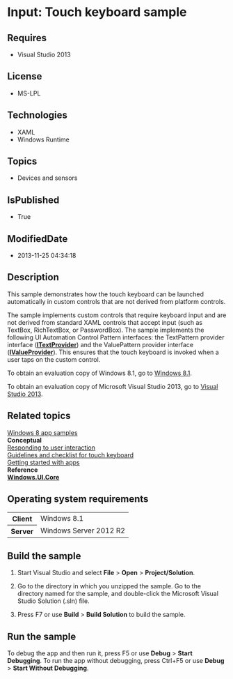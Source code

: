 # Input: Touch keyboard sample
## Requires
* Visual Studio 2013
## License
* MS-LPL
## Technologies
* XAML
* Windows Runtime
## Topics
* Devices and sensors
## IsPublished
* True
## ModifiedDate
* 2013-11-25 04:34:18
## Description

<div id="mainSection">
<p>This sample demonstrates how the touch keyboard can be launched automatically in custom controls that are not derived from platform controls.
</p>
<p>The sample implements custom controls that require keyboard input and are not derived from standard XAML controls that accept input (such as TextBox, RichTextBox, or PasswordBox). The sample implements the following UI Automation Control Pattern interfaces:
 the TextPattern provider interface (<a href="http://msdn.microsoft.com/library/windows/apps/br242627"><b>ITextProvider</b></a>) and the ValuePattern provider interface (<a href="http://msdn.microsoft.com/library/windows/apps/br242663"><b>IValueProvider</b></a>).
 This ensures that the touch keyboard is invoked when a user taps on the custom control.</p>
<p>To obtain an evaluation copy of Windows&nbsp;8.1, go to <a href="http://go.microsoft.com/fwlink/p/?linkid=301696">
Windows&nbsp;8.1</a>.</p>
<p>To obtain an evaluation copy of Microsoft Visual Studio&nbsp;2013, go to <a href="http://go.microsoft.com/fwlink/p/?linkid=301697">
Visual Studio&nbsp;2013</a>.</p>
<h2><a id="related_topics"></a>Related topics</h2>
<dl><dt><a href="http://go.microsoft.com/fwlink/p/?LinkID=227694">Windows 8 app samples</a>
</dt><dt><b>Conceptual</b> </dt><dt><a href="http://msdn.microsoft.com/library/windows/apps/hh700412">Responding to user interaction</a>
</dt><dt><a href="http://msdn.microsoft.com/library/windows/apps/hh972345">Guidelines and checklist for touch keyboard</a>
</dt><dt><a href="http://msdn.microsoft.com/library/windows/apps/">Getting started with apps</a>
</dt><dt><b>Reference</b> </dt><dt><a href="http://msdn.microsoft.com/library/windows/apps/br208383"><b>Windows.UI.Core</b></a>
</dt></dl>
<h2>Operating system requirements</h2>
<table>
<tbody>
<tr>
<th>Client</th>
<td><dt>Windows&nbsp;8.1 </dt></td>
</tr>
<tr>
<th>Server</th>
<td><dt>Windows Server&nbsp;2012&nbsp;R2 </dt></td>
</tr>
</tbody>
</table>
<h2>Build the sample</h2>
<ol>
<li>
<p>Start Visual Studio and select <b>File</b> &gt; <b>Open</b> &gt; <b>Project/Solution</b>.
</p>
</li><li>
<p>Go to the directory in which you unzipped the sample. Go to the directory named for the sample, and double-click the Microsoft Visual Studio Solution (.sln) file.
</p>
</li><li>
<p>Press F7 or use <b>Build</b> &gt; <b>Build Solution</b> to build the sample. </p>
</li></ol>
<h2>Run the sample</h2>
<p>To debug the app and then run it, press F5 or use <b>Debug</b> &gt; <b>Start Debugging</b>. To run the app without debugging, press Ctrl&#43;F5 or use
<b>Debug</b> &gt; <b>Start Without Debugging</b>. </p>
</div>
